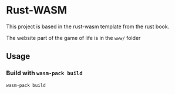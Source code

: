 # Rust-WASM

This project is based in the rust-wasm template from the rust book.

The website part of the game of life is in the `www/` folder

## Usage

### Build with `wasm-pack build`

```
wasm-pack build
```
